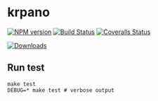 # krpano

[![NPM version][npm-image]][npm-url] [![Build Status][travis-image]][travis-url] [![Coveralls Status][coveralls-image]][coveralls-url]

[![Downloads][downloads-image]][npm-url]

## Run test

```
make test
DEBUG=* make test # verbose output
```

[downloads-image]: http://img.shields.io/npm/dm/krpano.svg

[npm-url]: https://npmjs.org/package/krpano
[npm-image]: http://img.shields.io/npm/v/krpano.svg

[travis-url]: https://travis-ci.org/xxd3vin/krpano
[travis-image]: https://travis-ci.org/xxd3vin/krpano.svg?branch=master

[coveralls-url]: https://coveralls.io/r/xxd3vin/krpano
[coveralls-image]: https://coveralls.io/repos/xxd3vin/krpano/badge.svg?branch=master&service=github

